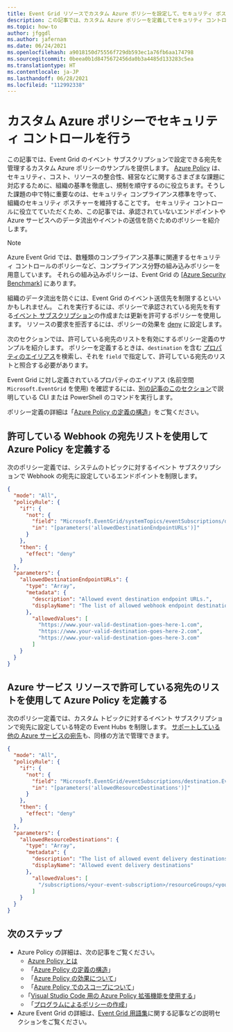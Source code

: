 ```yaml
---
title: Event Grid リソースでカスタム Azure ポリシーを設定して、セキュリティ ポスチャーを強化する
description: この記事では、カスタム Azure ポリシーを定義してセキュリティ コントロールを行う方法を説明します。
ms.topic: how-to
author: jfggdl
ms.author: jafernan
ms.date: 06/24/2021
ms.openlocfilehash: a9018150d75556f729db593ec1a76fb6aa174798
ms.sourcegitcommit: 0beea0b1d8475672456da0b3a4485d133283c5ea
ms.translationtype: HT
ms.contentlocale: ja-JP
ms.lasthandoff: 06/28/2021
ms.locfileid: "112992338"
---
```

# <a name="use-custom-azure-policies-to-enforce-security-controls"></a>カスタム Azure ポリシーでセキュリティ コントロールを行う

この記事では、Event Grid のイベント サブスクリプションで設定できる宛先を管理するカスタム Azure ポリシーのサンプルを提供します。 [Azure Policy](../governance/policy/overview.md) は、セキュリティ、コスト、リソースの整合性、経営などに関するさまざまな課題に対応するために、組織の基準を徹底し、規制を順守するのに役立ちます。そうした課題の中で特に重要なのは、セキュリティ コンプライアンス標準を守って、組織のセキュリティ ポスチャーを維持することです。 セキュリティ コントロールに役立てていただくため、この記事では、承認されていないエンドポイントや Azure サービスへのデータ流出やイベントの送信を防ぐためのポリシーを紹介します。

> [!NOTE]
> Azure Event Grid では、数種類のコンプライアンス基準に関連するセキュリティ コントロールのポリシーなど、コンプライアンス分野の組み込みポリシーを用意しています。 それらの組み込みポリシーは、Event Grid の [[Azure Security Benchmark]](security-controls-policy.md#azure-security-benchmark) にあります。

組織のデータ流出を防ぐには、Event Grid のイベント送信先を制限するといいかもしれません。 これを実行するには、ポリシーで承認されている宛先を有する[イベント サブスクリプション](concepts.md#event-subscriptions)の作成または更新を許可するポリシーを使用します。 リソースの要求を拒否するには、ポリシーの効果を [deny](../governance/policy/concepts/effects.md#deny) に設定します。

次のセクションでは、許可している宛先のリストを有効にするポリシー定義のサンプルを紹介します。 ポリシーを定義するときは、```destination``` を含む [プロパティのエイリアス](../governance/policy/concepts/definition-structure.md#aliases)を検索し、それを ```field``` で指定して、許可している宛先のリストと照合する必要があります。

Event Grid に対し定義されているプロパティのエイリアス (名前空間 ```Microsoft.EventGrid``` を使用) を確認するには、[別の記事のこのセクション](../governance/policy/concepts/definition-structure.md#aliases)で説明している CLI または PowerShell のコマンドを実行します。

ポリシー定義の詳細は「[Azure Policy の定義の構造](../governance/policy/concepts/definition-structure.md)」をご覧ください。

 
## <a name="define-an-azure-policy-with-a-list-of-allowed-destinations-for-a-webhook-destination"></a>許可している Webhook の宛先リストを使用して Azure Policy を定義する

次のポリシー定義では、システムのトピックに対するイベント サブスクリプションで Webhook の宛先に設定しているエンドポイントを制限します。

```json
{
  "mode": "All",
  "policyRule": {
    "if": {
      "not": {
        "field": "Microsoft.EventGrid/systemTopics/eventSubscriptions/destination.WebHook.endpointUrl",
        "in": "[parameters('allowedDestinationEndpointURLs')]"
      }
    },
    "then": {
      "effect": "deny"
    }
  },
  "parameters": {
    "allowedDestinationEndpointURLs": {
      "type": "Array",
      "metadata": {
        "description": "Allowed event destination endpoint URLs.",
        "displayName": "The list of allowed webhook endpoint destinations to which send events"
      },
        "allowedValues": [
          "https://www.your-valid-destination-goes-here-1.com",
          "https://www.your-valid-destination-goes-here-2.com",
          "https://www.your-valid-destination-goes-here-3.com"
        ]
    }
  }
}
```

## <a name="define-an-azure-policy-with-a-list-of-allowed-azure-service-resource-destinations"></a>Azure サービス リソースで許可している宛先のリストを使用して Azure Policy を定義する

次のポリシー定義では、カスタム トピックに対するイベント サブスクリプションで宛先に設定している特定の Event Hubs を制限します。 [サポートしている他の Azure サービスの宛先](event-handlers.md)も、同様の方法で管理できます。

```json
{
  "mode": "All",
  "policyRule": {
    "if": {
      "not": {
        "field": "Microsoft.EventGrid/eventSubscriptions/destination.EventHub.resourceId",
        "in": "[parameters('allowedResourceDestinations')]"
      }
    },
    "then": {
      "effect": "deny"
    }
  },
  "parameters": {
    "allowedResourceDestinations": {
      "type": "Array",
      "metadata": {
        "description": "The list of allowed event delivery destinations.",
        "displayName": "Allowed event delivery destinations"
      },
        "allowedValues": [
          "/subscriptions/<your-event-subscription>/resourceGroups/<your-resource-group>/providers/Microsoft.EventHub/namespaces/<event-hubs-namespace-name>/eventhubs/<your-event-hub-name>"
        ]
    }
  }
}
```

## <a name="next-steps"></a>次のステップ
- Azure Policy の詳細は、次の記事をご覧ください。 
    - [Azure Policy とは](../governance/policy/overview.md)
    - 「[Azure Policy の定義の構造](../governance/policy/concepts/definition-structure.md)」
    - 「[Azure Policy の効果について](../governance/policy/concepts/effects.md)」
    - 「[Azure Policy でのスコープについて](../governance/policy/concepts/scope.md)」
    - ｢[Visual Studio Code 用の Azure Policy 拡張機能を使用する](../governance/policy/how-to/extension-for-vscode.md)」
    - 「[プログラムによるポリシーの作成](../governance/policy/how-to/programmatically-create.md)」
- Azure Event Grid の詳細は、[Event Grid 用語集](concepts.md)に関する記事などの説明セクションをご覧ください。